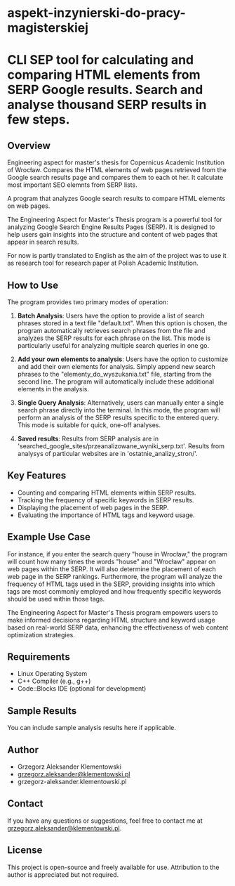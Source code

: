 # aspekt-inzynierski-do-pracy-magisterskiej
<h1>CLI SEP tool for calculating and comparing HTML elements from SERP Google results. Search and analyse thousand SERP results in few steps.</h1>

## Overview

Engineering aspect for master's thesis for Copernicus Academic Institution of Wrocław. Compares the HTML elements of web pages retrieved from the Google search results page and compares them to each ot her. It calculate most important SEO elemnts from SERP lists.

A program that analyzes Google search results to compare HTML elements on web pages.


The Engineering Aspect for Master's Thesis program is a powerful tool for analyzing Google Search Engine Results Pages (SERP). It is designed to help users gain insights into the structure and content of web pages that appear in search results.

For now is partly translated to English as the aim of the project was to use it as research tool for research paper at Polish Academic Institution.

## How to Use

The program provides two primary modes of operation:

1. **Batch Analysis**: Users have the option to provide a list of search phrases stored in a text file "default.txt". When this option is chosen, the program automatically retrieves search phrases from the file and analyzes the SERP results for each phrase on the list. This mode is particularly useful for analyzing multiple search queries in one go.

2. **Add your own elements to analysis**: Users have the option to customize and add their own elements for analysis. Simply append new search phrases to the "elementy_do_wyszukania.txt" file, starting from the second line. The program will automatically include these additional elements in the analysis.

3. **Single Query Analysis**: Alternatively, users can manually enter a single search phrase directly into the terminal. In this mode, the program will perform an analysis of the SERP results specific to the entered query. This mode is suitable for quick, one-off analyses.

4.  **Saved results**: Results from SERP analysis are in 'searched_google_sites/przeanalizowane_wyniki_serp.txt'. Results from analysys of particular websites are in 'ostatnie_analizy_stron/'.

## Key Features

- Counting and comparing HTML elements within SERP results.
- Tracking the frequency of specific keywords in SERP results.
- Displaying the placement of web pages in the SERP.
- Evaluating the importance of HTML tags and keyword usage.

## Example Use Case

For instance, if you enter the search query "house in Wrocław," the program will count how many times the words "house" and "Wrocław" appear on web pages within the SERP. It will also determine the placement of each web page in the SERP rankings. Furthermore, the program will analyze the frequency of HTML tags used in the SERP, providing insights into which tags are most commonly employed and how frequently specific keywords should be used within those tags.

The Engineering Aspect for Master's Thesis program empowers users to make informed decisions regarding HTML structure and keyword usage based on real-world SERP data, enhancing the effectiveness of web content optimization strategies.

## Requirements

- Linux Operating System
- C++ Compiler (e.g., g++)
- Code::Blocks IDE (optional for development)

## Sample Results

You can include sample analysis results here if applicable.

## Author

- Grzegorz Aleksander Klementowski
- grzegorz.aleksander@klementowski.pl
- grzegorz-aleksander.klementowski.pl

## Contact

If you have any questions or suggestions, feel free to contact me at grzegorz.aleksander@klementowski.pl.

## License

This project is open-source and freely available for use. Attribution to the author is appreciated but not required.
